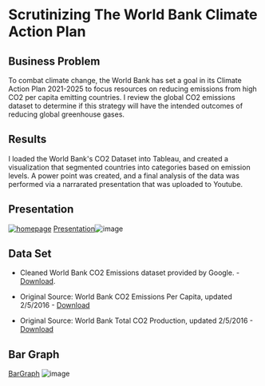 # Scrutinizing The World Bank Climate Action Plan


## Business Problem

To combat climate change, the World Bank has set a goal in its Climate Action Plan 2021-2025 to focus resources on reducing emissions from high CO2 per capita emitting countries. I review the global CO2 emissions dataset to determine if this strategy will have the intended outcomes of reducing global greenhouse gases.

## Results

I loaded the World Bank's CO2 Dataset into Tableau, and created a visualization that segmented countries into categories based on emission levels. A power point was created, and a final analysis of the data was performed via a narrarated presentation that was uploaded to Youtube.

## Presentation
[![homepage](https://github.com/cgjohnso/Scrutinizing-The-World-Bank-Climate-Action-Plan/blob/main/PowerpointPresentation5.png)](https://youtu.be/XGYeh6eDvbM "Redirect to homepage")
[Presentation](https://youtu.be/XGYeh6eDvbM)![image](https://github.com/cgjohnso/Scrutinizing-The-World-Bank-Climate-Action-Plan/blob/main/PowerpointPresentation5.png)


## Data Set

- Cleaned World Bank CO2 Emissions dataset provided by Google. - [Download](https://github.com/cgjohnso/Is-CO2-per-capita-a-reliable-indicator-of-a-countrys-total-CO2-production/blob/main/CO2-Dataset.xlsx).

- Original Source: World Bank CO2 Emissions Per Capita, updated 2/5/2016 - [Download](http://data.worldbank.org/indicator/EN.ATM.CO2E.PC)

- Original Source: World Bank Total CO2 Production, updated 2/5/2016 - [Download](http://data.worldbank.org/indicator/EN.ATM.CO2E.KT)

## Bar Graph

[BarGraph](https://public.tableau.com/app/profile/chadwick.johnson/viz/IsCO2percapitaareliableindicatorofacountrystotalCO2production/Dashboard3)
![image](https://github.com/cgjohnso/Scrutinizing-The-World-Bank-Climate-Action-Plan/blob/main/Dashboard%203.png)

